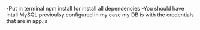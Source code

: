 -Put in terminal npm install for install all dependencies
-You should have intall MySQL previoulsy configured
in my case my DB is with the credentials that are in app.js
